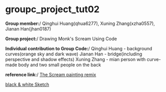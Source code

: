 # groupc_project_tut02
**Group member:**/
Qinghui Huang(qhua6277), Xuning Zhang(xzha0557), Jianan Han(jhan0187)

**Group project:**/
Drawing Monk's Scream Using Code
 
**Individual contribution to Group Code:**/
Qinghui Huang - background curves(orange sky and dark wave)
Jianan Han - bridge(including perspective and shadow effects)
Xuning Zhang - mian person with curve-made body and two small people on the back


**reference link:**/
[The Scream painting remix](https://www.google.com/url?sa=i&url=https%3A%2F%2Fwww.theguardian.com%2Fartanddesign%2F2021%2Ffeb%2F22%2Fedvard-munch-the-scream-painted-by-a-madman-graffiti&psig=AOvVaw1mnfil5IJ9-z548dJ8Z4VD&ust=1698903830331000&source=images&cd=vfe&opi=89978449&ved=0CBEQjRxqFwoTCJjssoyMooIDFQAAAAAdAAAAABAF)

[black & white Sketch](https://www.britishmuseum.org/blog/10-things-you-may-not-know-about-scream)

